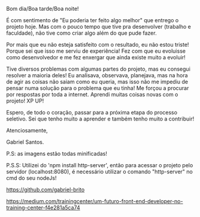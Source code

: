 Bom dia/Boa tarde/Boa noite!

É com sentimento de "Eu poderia ter feito algo melhor" que entrego o projeto hoje. Mas com o pouco tempo que tive pra desenvolver (trabalho e faculdade), não tive como criar algo além do que pude fazer.

Por mais que eu não esteja satisfeito com o resultado, eu não estou triste! Porque sei que isso me serviu de experiência! Fez com que eu evoluisse como desenvolvedor e me fez enxergar que ainda existe muito a evoluir!

Tive diversos problemas com algumas partes do projeto, mas eu consegui resolver a maioria deles! Eu analisava, observava, planejava, mas na hora de agir as coisas não saiam como eu queria, mas isso não me impediu de pensar numa solução para o problema que eu tinha! Me forçou a procurar por respostas por toda a internet. Aprendi muitas coisas novas com o projeto! XP UP!

Espero, de todo o coração, passar para a próxima etapa do processo seletivo. Sei que tenho muito a aprender e também tenho muito a contribuir!

Atenciosamente, 

Gabriel Santos.


P.S: as imagens estão todas minificadas!

P.S.S: Utilizei do 'npm install http-server', então para acessar o projeto pelo servidor (localhost:8080), é necessário utilizar o comando "http-server" no cmd do seu nodeJs!

https://github.com/gabriel-brito

https://medium.com/trainingcenter/um-futuro-front-end-developer-no-training-center-f4e281a5ca74
